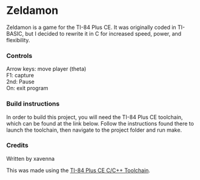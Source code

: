 # Zeldamon

Zeldamon is a game for the TI-84 Plus CE. It was originally coded in TI-BASIC, but I decided to rewrite it in C for increased speed, power, and flexibility.


### Controls

Arrow keys:  move player (theta)\
F1:  	     capture\
2nd:	     Pause\
On:  	     exit program




### Build instructions

In order to build this project, you will need the TI-84 Plus CE toolchain, which can be found at the link below.
Follow the instructions found there to launch the toolchain, then navigate to the project folder and run make.

### Credits

Written by xavenna

This was made using the [TI-84 Plus CE C/C++ Toolchain](https://github.com/CE-Programming/toolchain).